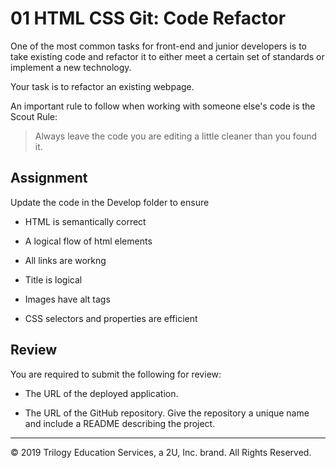 # 01 HTML CSS Git: Code Refactor

One of the most common tasks for front-end and junior developers is to take existing code and refactor it to either meet a certain set of standards or implement a new technology.

Your task is to refactor an existing webpage.

An important rule to follow when working with someone else's code is the Scout Rule:

> Always leave the code you are editing a little cleaner than you found it.

## Assignment

Update the code in the Develop folder to ensure

- HTML is semantically correct
- A logical flow of html elements

- All links are workng
   <!-- In the <ul> <li> I test all the links to confirm that they work -->

- Title is logical
<!-- I wrote in a logical title here, meaning a title that makes sense based on the site main idea, in regards to what the site is expressing.  -->

- Images have alt tags
   <!-- I add an alt element to all six img tags -->

- CSS selectors and properties are efficient
  <!-- In the HTML, I changed the class for for the first three images to "search-engine".  I changed the class for the second three images to "benefits lead". This allows all three images have the same css properites while keeping the css dry and not repeative. -->

  <!-- In the HTML, I removed the id = within the opening  <div> tag. The id= are no longer nessecary because we combined the repeative code into one class. Classes are away to group elements together, applying the same css properties to all of them.  Id on the hand can only be applied to one element. Using Id in this case, would require us to apply the same properites for each element invidiually. Using best praticies it is important to keep the code dry and not repeative.  -->

  <!-- I foudn that many of css elements are repeative. Repeating the same properities for three different elements. I grouping three elements with the same css properities into one class. It is best to keep the code dry and not repeat things -->

## Review

You are required to submit the following for review:

- The URL of the deployed application.

- The URL of the GitHub repository. Give the repository a unique name and include a README describing the project.

---

© 2019 Trilogy Education Services, a 2U, Inc. brand. All Rights Reserved.
